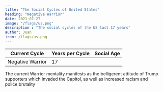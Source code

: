 ```yaml
---
title: "The Social Cycles of United States"
heading: "Negative Warrior"
date: 2021-07-27
image: "/flags/us.png"
description : "The social cycles of the US last 17 years"
author: Juan
icon: /flags/us.png
---
```



Current Cycle | Years per Cycle | Social Age
--- | --- | ---
Negative Warrior | 17 |


The current Warrior mentality manifests as the belligerent attitude of Trump supporters which invaded the Capitol, as well as increased racism and police brutality

